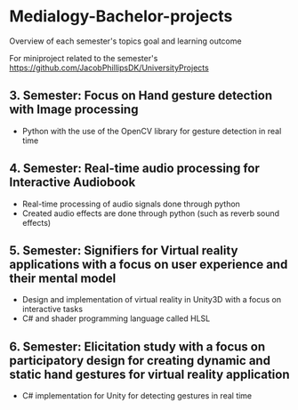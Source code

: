 # Medialogy-Bachelor-projects
Overview of each semester's topics goal and learning outcome

For miniproject related to the semester's 
https://github.com/JacobPhillipsDK/UniversityProjects

## 3. Semester: Focus on Hand gesture detection with Image processing
- Python with the use of the OpenCV library for gesture detection in real time

## 4. Semester: Real-time audio processing for Interactive Audiobook
- Real-time processing of audio signals done through python
- Created audio effects are done through python (such as reverb sound effects)

## 5. Semester: Signifiers for Virtual reality applications with a focus on user experience and their mental model
- Design and implementation of virtual reality in Unity3D with a focus on interactive tasks
- C# and shader programming language called HLSL

## 6. Semester: Elicitation study with a focus on participatory design for creating dynamic and static hand gestures for virtual reality application 
- C# implementation for Unity for detecting gestures in real time
